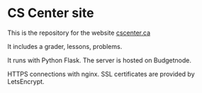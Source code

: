 # CS Center site
This is the repository for the website [cscenter.ca](https://cscenter.ca)

It includes a grader, lessons, problems. 

It runs with Python Flask. The server is hosted on Budgetnode. 

HTTPS connections with nginx. SSL certificates are provided by LetsEncrypt.
 
